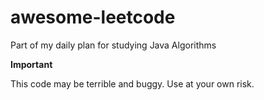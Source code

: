 # awesome-leetcode

Part of my daily plan for studying Java Algorithms

**Important**

This code may be terrible and buggy. Use at your own risk.

